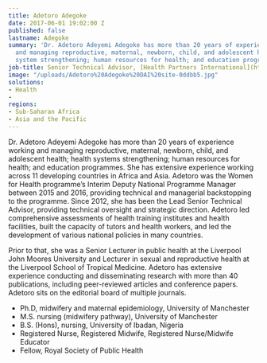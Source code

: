 ```yaml
---
title: Adetoro Adegoke
date: 2017-06-01 19:02:00 Z
published: false
lastname: Adegoke
summary: 'Dr. Adetoro Adeyemi Adegoke has more than 20 years of experience working
  and managing reproductive, maternal, newborn, child, and adolescent health; health
  system strengthening; human resources for health; and education programmes. '
job-title: Senior Technical Advisor, [Health Partners International](https://www.dai.com/news/dai-acquires-hpi-group-adds-expertise-in-global-health-womens-empowerment)
image: "/uploads/Adetoro%20Adegoke%20DAI%20site-0ddbb5.jpg"
solutions:
- Health
- 
regions:
- Sub-Saharan Africa
- Asia and the Pacific
---
```


Dr. Adetoro Adeyemi Adegoke has more than 20 years of experience working and managing reproductive, maternal, newborn, child, and adolescent health; health systems strengthening; human resources for health; and education programmes. She has extensive experience working across 11 developing countries in Africa and Asia. Adetoro was the Women for Health programme’s Interim Deputy National Programme Manager between 2015 and 2016, providing technical and managerial backstopping to the programme. Since 2012, she has been the Lead Senior Technical Advisor, providing technical oversight and strategic direction. Adetoro led comprehensive assessments of health training institutes and health facilities, built the capacity of tutors and health workers, and led the development of various national policies in many countries. 

Prior to that, she was a Senior Lecturer in public health at the Liverpool John Moores University and Lecturer in sexual and reproductive health at the Liverpool School of Tropical Medicine. Adetoro has extensive experience conducting and disseminating research with more than 40 publications, including peer-reviewed articles and conference papers. Adetoro sits on the editorial board of multiple journals.

* Ph.D, midwifery and maternal epidemiology, University of Manchester
* M.S. nursing (midwifery pathway), University of Manchester
* B.S. (Hons), nursing, University of Ibadan, Nigeria
* Registered Nurse, Registered Midwife, Registered Nurse/Midwife Educator
* Fellow, Royal Society of Public Health